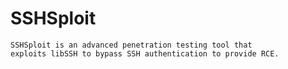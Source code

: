# SSHSploit

```
SSHSploit is an advanced penetration testing tool that 
exploits libSSH to bypass SSH authentication to provide RCE.
```
